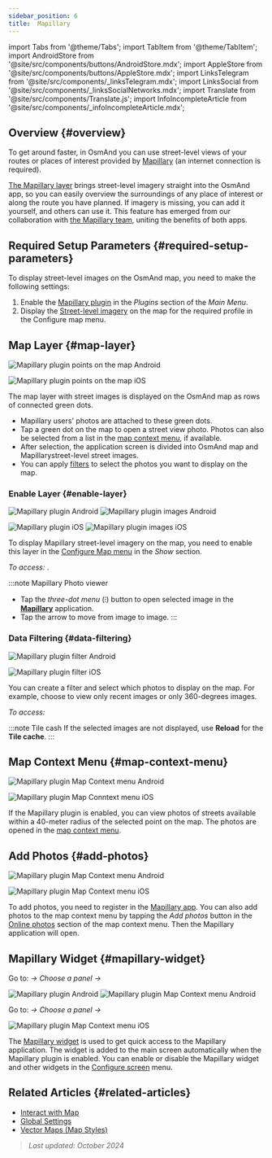 ```yaml
---
sidebar_position: 6
title:  Mapillary
---
```


import Tabs from '@theme/Tabs';
import TabItem from '@theme/TabItem';
import AndroidStore from '@site/src/components/buttons/AndroidStore.mdx';
import AppleStore from '@site/src/components/buttons/AppleStore.mdx';
import LinksTelegram from '@site/src/components/_linksTelegram.mdx';
import LinksSocial from '@site/src/components/_linksSocialNetworks.mdx';
import Translate from '@site/src/components/Translate.js';
import InfoIncompleteArticle from '@site/src/components/_infoIncompleteArticle.mdx';


## Overview {#overview}

To get around faster, in OsmAnd you can use street-level views of your routes or places of interest provided by [Mapillary](https://www.mapillary.com/) (an internet connection is required).  

[The Mapillary layer](https://www.mapillary.com/) brings street-level imagery straight into the OsmAnd app, so you can easily overview the surroundings of any place of interest or along the route you have planned. If imagery is missing, you can add it yourself, and others can use it. This feature has emerged from our collaboration with [the Mapillary team](https://www.mapillary.com/about), uniting the benefits of both apps.


## Required Setup Parameters {#required-setup-parameters}

To display street-level images on the OsmAnd map, you need to make the following settings:

1. Enable the [Mapillary plugin](../plugins/#enable--disable) in the *Plugins* section of the *Main Menu*.
2. Display the [Street-level imagery](#enable-layer) on the map for the required profile in the Configure map menu.


## Map Layer {#map-layer}

<Tabs groupId="operating-systems">

<TabItem value="android" label="Android">

![Mapillary plugin points on the map Android](@site/static/img/plugins/mapillary/mapillary_plugin_points_android.png)

</TabItem>

<TabItem value="ios" label="iOS">

![Mapillary plugin points on the map iOS](@site/static/img/plugins/mapillary/mapillary_plugin_points_ios.png)

</TabItem>

</Tabs>

The map layer with street images is displayed on the OsmAnd map as rows of connected green dots.

- Mapillary users' photos are attached to these green dots.
- Tap a green dot on the map to open a street view photo. Photos can also be selected from a list in the [map context menu](#map-context-menu), if available.
- After selection, the application screen is divided into OsmAnd map and Mapillarystreet-level street images.
- You can apply [filters](#data-filtering) to select the photos you want to display on the map.


### Enable Layer {#enable-layer}

<Tabs groupId="operating-systems">

<TabItem value="android" label="Android">

![Mapillary plugin Android](@site/static/img/plugins/mapillary/mapilary_enable_layer_1_andr.png) ![Mapillary plugin images Android](@site/static/img/plugins/mapillary/mapilary_enable_layer_2_andr.png)

</TabItem>

<TabItem value="ios" label="iOS">

![Mapillary plugin iOS](@site/static/img/plugins/mapillary/Mapilary_street_level_imagery_ios.png) ![Mapillary plugin images iOS](@site/static/img/plugins/mapillary/mapillary_plugin_images_ios.png)

</TabItem>

</Tabs>

To display Mapillary street-level imagery on the map, you need to enable this layer in the [Configure Map menu](../map/configure-map-menu.md) in the *Show* section.  

*To access: <Translate ids="shared_string_menu,configure_map,street_level_imagery"/>*.  

:::note Mapillary Photo viewer

- Tap the *three-dot menu* (&#8285;) button to open selected image in the [**Mapillary**](https://www.mapillary.com/mobile-apps) application.
- Tap the arrow to move from image to image.
:::


### Data Filtering {#data-filtering}

<Tabs groupId="operating-systems">

<TabItem value="android" label="Android">

![Mapillary plugin filter Android](@site/static/img/plugins/mapillary/mapillary_config_map_filter_andr.png)

</TabItem>

<TabItem value="ios" label="iOS">

![Mapillary plugin filter iOS](@site/static/img/plugins/mapillary/mapillary_plugin_filter_ios.png)

</TabItem>

</Tabs>

You can create a filter and select which photos to display on the map. For example, choose to view only recent images or only 360-degrees images.  

*To access: <Translate ids="shared_string_menu,configure_map,street_level_imagery"/>*

:::note Tile cash
If the selected images are not displayed, use **Reload** for the **Tile cache**.
:::


## Map Context Menu {#map-context-menu}

<Tabs groupId="operating-systems">

<TabItem value="android" label="Android">

![Mapillary plugin Map Context menu Android](@site/static/img/plugins/mapillary/mapillary_plugin_context_menu_android.png)

</TabItem>

<TabItem value="ios" label="iOS">

![Mapillary plugin Map Conntext menu iOS](@site/static/img/plugins/mapillary/mapillary_plugin_context_menu_ios.png)

</TabItem>

</Tabs>

If the Mapillary plugin is enabled, you can view photos of streets available within a 40-meter radius of the selected point on the map. The photos are opened in the [map context menu](../map/map-context-menu.md#online-photos).


## Add Photos {#add-photos}

<Tabs groupId="operating-systems">

<TabItem value="android" label="Android">

![Mapillary plugin Map Context menu Android](@site/static/img/plugins/mapillary/mapillary_add_photos_andr.png)

</TabItem>

<TabItem value="ios" label="iOS">

![Mapillary plugin Map Context menu iOS](@site/static/img/plugins/mapillary/mapillary_add_photos_ios.png)

</TabItem>

</Tabs>

To add photos, you need to register in the [Mapillary app](https://www.mapillary.com/mobile-apps). You can also add photos to the map context menu by tapping the *Add photos* button in the [Online photos](../map/map-context-menu.md#online-photos) section of the map context menu. Then the Mapillary application will open.


## Mapillary Widget {#mapillary-widget}

<Tabs groupId="operating-systems">

<TabItem value="android" label="Android">

Go to: *<Translate android="true" ids="shared_string_menu,map_widget_config,shared_string_widgets"/> → Choose a panel → <Translate android="true" ids="mapillary"/>*

![Mapillary plugin Android](@site/static/img/plugins/mapillary/mapillary_widget_1_andr.png)  ![Mapillary plugin Map Context menu Android](@site/static/img/plugins/mapillary/mapillary_widget_2_andr.png)

</TabItem>

<TabItem value="ios" label="iOS">

Go to: *<Translate ios="true" ids="shared_string_menu,layer_map_appearance,shared_string_widgets"/> → Choose a panel → <Translate ios="true" ids="mapillary"/>*

![Mapillary plugin Map Context menu iOS](@site/static/img/plugins/mapillary/mapillary_app_activation_ios.png)

</TabItem>

</Tabs>

The [Mapillary widget](../widgets/info-widgets.md#mapillary-widget) is used to get quick access to the Mapillary application. The widget is added to the main screen automatically when the Mapillary plugin is enabled. You can enable or disable the Mapillary widget and other widgets in the [Configure screen](../widgets/configure-screen.md) menu.


## Related Articles {#related-articles}

- [Interact with Map](../../user/map/interact-with-map.md)
- [Global Settings](../../user/personal/global-settings.md)
- [Vector Maps (Map Styles)](../../user/map/vector-maps.md)

> *Last updated: October 2024*
